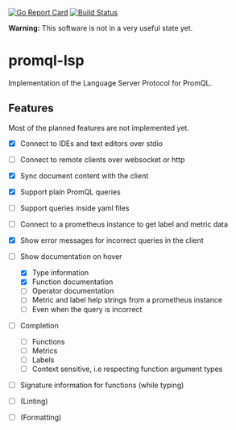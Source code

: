 [![Go Report Card](https://goreportcard.com/badge/github.com/slrtbtfs/promql-lsp)](https://goreportcard.com/report/github.com/slrtbtfs/promql-lsp)
[![Build Status](https://cloud.drone.io/api/badges/slrtbtfs/promql-lsp/status.svg)](https://cloud.drone.io/slrtbtfs/promql-lsp)

**Warning:** This software is not in a very useful state yet.

# promql-lsp

Implementation of the Language Server Protocol for PromQL.

## Features

Most of the planned features are not implemented yet.

- [x] Connect to IDEs and text editors over stdio
- [ ] Connect to remote clients over websocket or http
- [x] Sync document content with the client
- [x] Support plain PromQL queries
- [ ] Support queries inside yaml files
- [ ] Connect to a prometheus instance to get label and metric data
- [x] Show error messages for incorrect queries in the client
- [ ] Show documentation on hover
  - [x] Type information
  - [x] Function documentation
  - [ ] Operator documentation
  - [ ] Metric and label help strings from a prometheus instance
  - [ ] Even when the query is incorrect
- [ ] Completion
  - [ ] Functions
  - [ ] Metrics
  - [ ] Labels
  - [ ] Context sensitive, i.e respecting function argument types
- [ ] Signature information for functions (while typing)
- [ ] (Linting)
- [ ] (Formatting)

